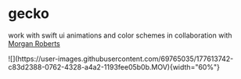 # gecko
work with swift ui animations and color schemes
in collaboration with [Morgan Roberts](https://github.com/morgrob)


<div>
![](https://user-images.githubusercontent.com/69765035/177613742-c83d2388-0762-4328-a4a2-1193fee05b0b.MOV){width="60%"}
  <source src="https://user-images.githubusercontent.com/69765035/177613742-c83d2388-0762-4328-a4a2-1193fee05b0b.MOV" type="video/mov"/>
  
  </div>
